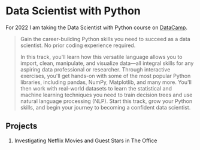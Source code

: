 # Data Scientist with Python

For 2022 I am taking the Data Scientist with Python course on [DataCamp](www.datacamp.com).

> Gain the career-building Python skills you need to succeed as a data scientist. No prior coding experience required.
> 
> In this track, you'll learn how this versatile language allows you to import, clean, manipulate, and visualize data—all integral skills for any aspiring data
> professional or researcher. Through interactive exercises, you'll get hands-on with some of the most popular Python libraries, including pandas, NumPy,
> Matplotlib, and many more. You'll then work with real-world datasets to learn the statistical and machine learning techniques you need to train decision trees
> and use natural language processing (NLP). Start this track, grow your Python skills, and begin your journey to becoming a confident data scientist.

## Projects

1. Investigating Netflix Movies and Guest Stars in The Office
